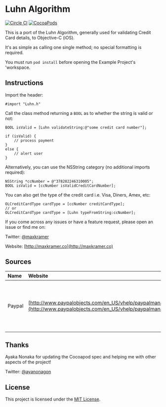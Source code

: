 Luhn Algorithm
==============

[![Circle CI](https://circleci.com/gh/MaxKramer/ObjectiveLuhn/tree/master.svg?style=shield)](https://circleci.com/gh/MaxKramer/ObjectiveLuhn/tree/master) [![CocoaPods](https://cocoapod-badges.herokuapp.com/v/ObjectiveLuhn/badge.png)](http://cocoapods.org/?q=ObjectiveLuhn)

This is a port of the Luhn Algorithm, generally used for validating Credit Card details, to Objective-C (iOS).

It's as simple as calling one single method; no special formatting is required.

You must run `pod install` before opening the Example Project's 'workspace.

## Instructions

Import the header:

```obj-c
#import "Luhn.h"
```
    
Call the class method returning a `BOOL` as to whether the string is valid or not:

```obj-c
BOOL isValid = [Luhn validateString:@"some credit card number"];
    
if (isValid) {
    // process payment   
}
else {
    // alert user
}
```

Alternatively, you can use the NSString category (no additional imports required):

```obj-c
NSString *ccNumber = @"378282246310005";
BOOL isValid = [ccNumber isValidCreditCardNumber];
```

You can also get the type of the credit card i.e. Visa, Diners, Amex, etc:

```obj-c
OLCreditCardType cardType = [ccNumber creditCardType];
// or
OLCreditCardType cardType = [Luhn typeFromString:ccNumber];
```

If you come across any issues or have a feature request, please open an issue or find me on:

Twitter: [@maxkramer](http://twitter.com/maxkramer)

Website: [http://maxkramer.co](http://maxkramer.co)

## Sources

|Name|Website|Reason|
|:---|:------|:-----|
|Paypal|[http://www.paypalobjects.com/en_US/vhelp/paypalmanager_help/credit_card_numbers.htm](http://www.paypalobjects.com/en_US/vhelp/paypalmanager_help/credit_card_numbers.htm)|List of valid credit card numbers for the unit tests|

## Thanks

Ayaka Nonaka for updating the Cocoapod spec and helping me with other aspects of the project!

Twitter: [@ayanonagon](https://twitter.com/ayanonagon)

## License

This project is licensed under the [MIT License](https://github.com/MaxKramer/ObjectiveLuhn/blob/master/LICENSE).
